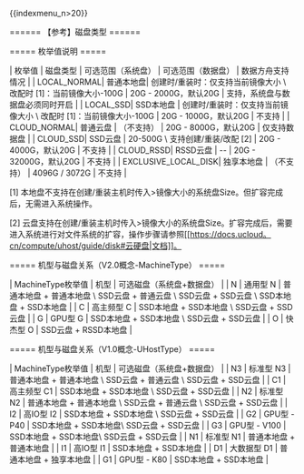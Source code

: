 {{indexmenu_n>20}}

====== 【参考】磁盘类型 ======

===== 枚举值说明 =====

| 枚举值 | 磁盘类型 | 可选范围（系统盘） | 可选范围（数据盘） | 数据方舟支持情况 |
| LOCAL\_NORMAL| 普通本地盘| 创建时/重装时：仅支持当前镜像大小 \\ 改配时 [1]：当前镜像大小-100G  | 20G - 2000G，默认20G | 支持，系统盘与数据盘必须同时开启 |
| LOCAL\_SSD| SSD本地盘 | 创建时/重装时：仅支持当前镜像大小 \\ 改配时 [1]：当前镜像大小-100G | 20G - 1000G，默认20G | 不支持 |
| CLOUD\_NORMAL| 普通云盘 | （不支持） | 20G - 8000G，默认20G | 仅支持数据盘 |
| CLOUD\_SSD| SSD云盘 | 20-500G \\ 支持创建/重装/改配 [2] | 20G - 4000G，默认20G | 不支持 |
| CLOUD\_RSSD| RSSD云盘 | -- | 20G - 32000G，默认20G | 不支持 |
| EXCLUSIVE\_LOCAL\_DISK| 独享本地盘 | （不支持） | 4096G / 3072G | 不支持 |

[1] 本地盘不支持在创建/重装主机时传入>镜像大小的系统盘Size。但扩容完成后，无需进入系统操作。

[2] 云盘支持在创建/重装主机时传入>镜像大小的系统盘Size。扩容完成后，需要进入系统进行对文件系统的扩容，操作步骤请参照[[https://docs.ucloud。cn/compute/uhost/guide/disk#云硬盘|文档]]。

===== 机型与磁盘关系（V2.0概念-MachineType） =====

| MachineType枚举值  | 机型           | 可选磁盘（系统盘+数据盘）                                   |
| N   | 通用型 N       | 普通本地盘 + 普通本地盘 \\ SSD云盘 + 普通云盘 \\ SSD云盘 + SSD云盘 \\ SSD本地盘 + SSD本地盘  |
| C   | 高主频型 C      | SSD本地盘 + SSD本地盘 \\ SSD云盘 + SSD云盘                |
| G   | GPU型 G  | SSD本地盘 + SSD本地盘  \\ SSD云盘 + SSD云盘   |
| O   | 快杰型 O   | SSD云盘 + RSSD本地盘  |

===== 机型与磁盘关系（V1.0概念-UHostType） =====

| MachineType枚举值  | 机型           | 可选磁盘（系统盘+数据盘）                                   |
| N3   | 标准型 N3       | 普通本地盘 + 普通本地盘 \\ SSD云盘 + 普通云盘 \\ SSD云盘 + SSD云盘  |
| C1   | 高主频型 C1      | SSD本地盘 + SSD本地盘 \\ SSD云盘 + SSD云盘                |
| N2   | 标准型 N2       | 普通本地盘 + 普通本地盘 \\ SSD云盘 + 普通云盘 \\ SSD云盘 + SSD云盘  |
| I2   | 高IO型 I2      | SSD本地盘 + SSD本地盘 \\ SSD云盘 + SSD云盘                |
| G2   | GPU型 - P40   | SSD本地盘 + SSD本地盘\\ SSD云盘 + SSD云盘                 |
| G3   | GPU型 - V100  | SSD本地盘 + SSD本地盘\\ SSD云盘 + SSD云盘                 |
| N1   | 标准型 N1       | 普通本地盘 + 普通本地盘                                   |
| I1   | 高IO型 I1      | SSD本地盘 + SSD本地盘                                 |
| D1   | 大数据型 D1      | 普通本地盘 + 独享本地盘                                   |
| G1   | GPU型 - K80   | SSD本地盘 + SSD本地盘                                 |